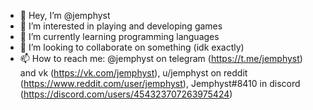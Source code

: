 - 👋 Hey, I’m @jemphyst
- 👀 I’m interested in playing and developing games
- 🌱 I’m currently learning programming languages
- 💞️ I’m looking to collaborate on something (idk exactly)
- 📫 How to reach me: @jemphyst on telegram (https://t.me/jemphyst) and vk (https://vk.com/jemphyst), u/jemphyst on reddit (https://www.reddit.com/user/jemphyst), Jemphyst#8410 in discord (https://discord.com/users/454323707263975424)

<!---
jemphyst/jemphyst is a ✨ special ✨ repository because its `README.md` (this file) appears on your GitHub profile.
You can click the Preview link to take a look at your changes.
--->
